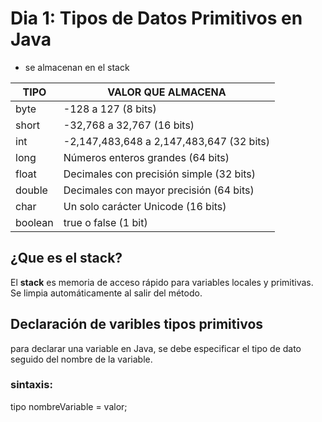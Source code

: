 # Dia 1: Tipos de Datos Primitivos en Java

- se almacenan en el stack

| TIPO     | VALOR QUE ALMACENA                          |
|----------|---------------------------------------------|
| byte     | -128 a 127 (8 bits)                         |
| short    | -32,768 a 32,767 (16 bits)                  |
| int      | -2,147,483,648 a 2,147,483,647 (32 bits)    |
| long     | Números enteros grandes (64 bits)           |
| float    | Decimales con precisión simple (32 bits)    |
| double   | Decimales con mayor precisión (64 bits)     |
| char     | Un solo carácter Unicode (16 bits)          |
| boolean  | true o false (1 bit)                        |

## ¿Que es el stack?

El **stack** es memoria de acceso rápido para variables locales y primitivas.
Se limpia automáticamente al salir del método.


## Declaración de varibles tipos primitivos 

para declarar una variable en Java, se debe especificar el tipo de dato seguido del nombre de la 
variable.

### sintaxis:

tipo nombreVariable = valor;